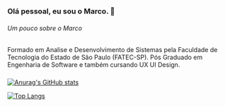 ### Olá pessoal, eu sou o Marco. 👋

###### Um pouco sobre o Marco
Formado em Analise e Desenvolvimento de Sistemas pela Faculdade de Tecnologia do Estado de São Paulo (FATEC-SP).
Pós Graduado em Engenharia de Software e também cursando UX UI Design.

###

[![Anurag's GitHub stats](https://github-readme-stats.vercel.app/api?username=marcofavero3)](https://github.com/marcofavero3/github-readme-stats)


[![Top Langs](https://github-readme-stats.vercel.app/api/top-langs/?username=anuraghazra)](https://github.com/anuraghazra/github-readme-stats)
